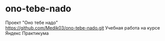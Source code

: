 # ono-tebe-nado
Проект "Оно тебе надо"  
https://github.com/Medik03/ono-tebe-nado.git
  Учебная работа на курсе Яндекс Практикума
